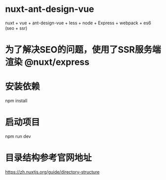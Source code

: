 # nuxt-ant-design-vue
nuxt + vue + ant-design-vue + less + node + Express + webpack + es6  (seo + ssr)
# 为了解决SEO的问题，使用了SSR服务端渲染 @nuxt/express 
# 安装依赖
  npm install
# 启动项目
  npm run dev 
# 目录结构参考官网地址
  https://zh.nuxtjs.org/guide/directory-structure
